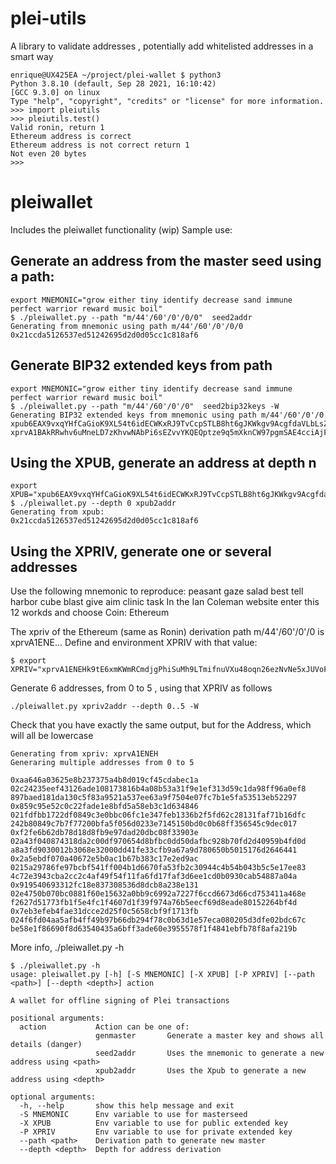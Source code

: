 # plei-utils
A library to validate addresses , potentially add whitelisted addresses in a smart way

```
enrique@UX425EA ~/project/plei-wallet $ python3
Python 3.8.10 (default, Sep 28 2021, 16:10:42) 
[GCC 9.3.0] on linux
Type "help", "copyright", "credits" or "license" for more information.
>>> import pleiutils
>>> pleiutils.test()
Valid ronin, return 1
Ethereum address is correct
Ethereum address is not correct return 1
Not even 20 bytes
>>>
```
# pleiwallet
Includes the pleiwallet functionality (wip)
Sample use:

## Generate an address from the master seed using a path:
```
export MNEMONIC="grow either tiny identify decrease sand immune perfect warrior reward music boil"
$ ./pleiwallet.py --path "m/44'/60'/0'/0/0"  seed2addr
Generating from mnemonic using path m/44'/60'/0'/0/0
0x21ccda5126537ed51242695d2d0d05cc1c818af6
```
## Generate BIP32 extended keys from path
```
export MNEMONIC="grow either tiny identify decrease sand immune perfect warrior reward music boil"
$ ./pleiwallet.py --path "m/44'/60'/0'/0"  seed2bip32keys -W
Generating BIP32 extended keys from mnemonic using path m/44'/60'/0'/0
xpub6EAX9vxqYHfCaGioK9XL54t6idECWKxRJ9TvCcpSTLB8ht6gJKWkgv9AcgfdaVLbLsZehC6UyAc2hs4wkWpaokXm5UmD2Uz7kRqVGh4mLW6
xprvA1BAkRRwhv6uMneLD7zKhvwNAbPi6sEZvvYKQEQptze9q5mXknCW97pgmSAE4cciAjFURnBFpt42bMcHiGjAN4Hw7M6Az9GUdqV5gNGrQD4

```

## Using the XPUB, generate an address at depth n 
```
export XPUB="xpub6EAX9vxqYHfCaGioK9XL54t6idECWKxRJ9TvCcpSTLB8ht6gJKWkgv9AcgfdaVLbLsZehC6UyAc2hs4wkWpaokXm5UmD2Uz7kRqVGh4mLW6"
$ ./pleiwallet.py --depth 0 xpub2addr
Generating from xpub:
0x21ccda5126537ed51242695d2d0d05cc1c818af6
```

## Using the XPRIV, generate one or several addresses
Use the following mnemonic to reproduce: peasant gaze salad best tell harbor cube blast give aim clinic task
In the Ian Coleman website enter this 12 workds and choose Coin: Ethereum

The xpriv of the Ethereum (same as Ronin) derivation path m/44'/60'/0'/0 is xprvA1ENE... 
Define and environment XPRIV with that value:

```
$ export XPRIV="xprvA1ENEHk9tE6xmKWmRCmdjgPhiSuMh9LTmifnuVXu48oqn26ezNvNe5xJUVoF6fFBcUkRuTiTaU3uCpszxGJbYRKapEibjrek9btnHzLppbr"
```

Generate 6 addresses, from 0 to 5 , using that XPRIV as follows
```
./pleiwallet.py xpriv2addr --depth 0..5 -W
```
Check that you have exactly the same output, but for the Address, which will all be lowercase
```
Generating from xpriv: xprvA1ENEH
Generaring multiple addresses from 0 to 5

0xaa646a03625e8b237375a4b8d019cf45cdabec1a      02c24235eef43126ade108173816b4a08b53a31f9e1ef313d59c1da98ff96a0ef8      897baed181da130c5f83a9521a537ee63a9f7504e07fc7b1e5fa53513eb52297
0x859c95e52c0c22fade1e8bfd5a58eb3c1d634846      021fdfbb1722df0849c3e0bbc06fc1e347feb1336b2f5fd62c28131faf71b16dfc      242b80849c7b7f77200bfa5f056d0233e7145150bd0c0b68ff356545c9dec017
0xf2fe6b62db78d18d8fb9e97dad20dbc08f33903e      02a43f040874318da2c00df970654d8bfbc0dd50dafbc928b70fd2d40959b4fd0d      a8a3fd9030012b3068e32000dd41fe33cfb9a67a9d780650b5015176d2646441
0x2a5ebdf070a40672e5b0ac1b67b383c17e2ed9ac      0215a29786fe97bcbf541ff004b1d6670fa53fb2c30944c4b54b043b5c5e17ee83      4c72e3943cba2cc2c4af49f54f11fa6fd17faf3d6ee1cd0b0930cab54887a04a
0x919540693312fc18e837308536d8dcb8a238e131      02e4750b070bc0881f60e15632a0bb9c6992a7227f6ccd6673d66cd753411a468e      f2627d51773fb1f5e4fc1f4607d1f39f974a76b5eecf69d8eade80152264bf4d
0x7eb3efeb4fae31dcce2d25f0c5658cbf9f1713fb      024f6fd04aa5afb4ff49b97b66db294f78c0b63d1e57eca080205d3dfe02bdc67c      be58e1f86690f8d63540435a6bff3ade60e3955578f1f4841ebfb78f8afa219b
```

More info, ./pleiwallet.py -h
```
$ ./pleiwallet.py -h
usage: pleiwallet.py [-h] [-S MNEMONIC] [-X XPUB] [-P XPRIV] [--path <path>] [--depth <depth>] action

A wallet for offline signing of Plei transactions

positional arguments:
  action           Action can be one of: 
                   genmaster       Generate a master key and shows all details (danger) 
                   seed2addr       Uses the mnemonic to generate a new address using <path>
                   xpub2addr       Uses the Xpub to generate a new address using <depth>

optional arguments:
  -h, --help       show this help message and exit
  -S MNEMONIC      Env variable to use for masterseed
  -X XPUB          Env variable to use for public extended key
  -P XPRIV         Env variable to use for private extended key
  --path <path>    Derivation path to generate new master
  --depth <depth>  Depth for address derivation
```



